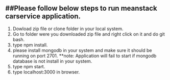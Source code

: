 ##Please follow below steps to run meanstack carservice application.
------------------
1) Dowload zip file or clone folder in your local system.
2) Go to folder were you downloaded zip file and right click on it
   and do git bash.
3) type npm install.
4) please install mongodb in your system and make sure it should be 
   running on port 2701.
**note: Application will fail to start if mongodb database is not install 
		in your system.
5) type npm start.
6) type localhost:3000 in browser.
